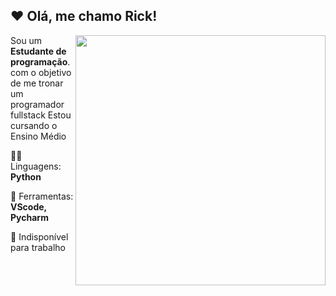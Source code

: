 ## ❤ Olá, me chamo <strong>Rick!</strong>

<img src="https://i2.wp.com/allhtaccess.info/wp-content/uploads/2018/03/programming.gif?fit=1281%2C716&ssl=1" min-width="400px" max-width="400px" width="400px" align="right">

<p align="left"> 
  Sou um <strong>Estudante de programação</strong>.<br> com o objetivo de me tronar um programador fullstack
  Estou cursando o Ensino Médio
</p>

<p align="left">
  🐱‍💻 Linguagens: <strong>Python</strong>
</p>

<p align="left">
  💼 Ferramentas: <strong>VScode, Pycharm</strong>
</p>

<p align="left">
  💌 Indisponível para trabalho
</p>


